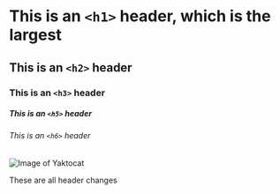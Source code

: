 # This is an `<h1>` header, which is the largest

## This is an `<h2>` header

### This is an `<h3>` header

##### This is an `<h5>` header

###### This is an `<h6>` header


![Image of Yaktocat](https://octodex.github.com/images/daftpunktocat-thomas.gif)










These are all header changes
